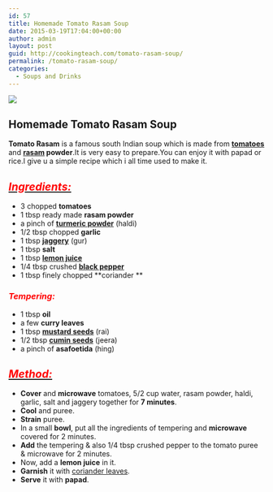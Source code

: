 ```yaml
---
id: 57
title: Homemade Tomato Rasam Soup
date: 2015-03-19T17:04:00+00:00
author: admin
layout: post
guid: http://cookingteach.com/tomato-rasam-soup/
permalink: /tomato-rasam-soup/
categories:
  - Soups and Drinks
---
```


[![](http://3.bp.blogspot.com/-ZwOgeb5ZYqA/VQr1Ca1nRtI/AAAAAAAAAJs/qsRbdhH7Kck/s1600/IMG_7267.JPG)](http://3.bp.blogspot.com/-ZwOgeb5ZYqA/VQr1Ca1nRtI/AAAAAAAAAJs/qsRbdhH7Kck/s1600/IMG_7267.JPG)

## Homemade Tomato Rasam Soup

**Tomato Rasam** is a famous south Indian soup which is made from **[tomatoes](http://en.wikipedia.org/wiki/Tomato "Tomato")** and **[rasam](http://en.wikipedia.org/wiki/Rasam "Rasam") powder**.It is very easy to prepare.You can enjoy it with papad or rice.I give u a simple recipe which i all time used to make it.

## _<u><span style="color: red;">Ingredients:</span></u>_

*   3 chopped **tomatoes**
*   1 tbsp ready made **rasam powder**
*   a pinch of **[turmeric powder](http://en.wikipedia.org/wiki/Turmeric "Turmeric")** (haldi)
*   1/2 tbsp chopped **garlic**
*   1 tbsp **[jaggery](http://en.wikipedia.org/wiki/Jaggery "Jaggery")** (gur)
*   1 tbsp **salt**
*   1 tbsp **[lemon juice](http://en.wikipedia.org/wiki/Lemonade "Lemonade")**
*   1/4 tbsp crushed **[black pepper](http://en.wikipedia.org/wiki/Black_pepper "Black pepper")**
*   1 tbsp finely chopped **coriander **

### _<span style="color: red;">Tempering:</span>_

*   1 tbsp **oil**
*   a few **curry leaves**
*   1 tbsp **[mustard seeds](http://en.wikipedia.org/wiki/Mustard_seed "Mustard seed")** (rai)
*   1/2 tbsp **[cumin seeds](http://en.wikipedia.org/wiki/Cumin "Cumin")** (jeera)
*   a pinch of **asafoetida** (hing)

## _<u><span style="color: red;">Method:</span></u>_

*   **Cover** and **microwave** tomatoes, 5/2 cup water, rasam powder, haldi, garlic, salt and jaggery together for **7 minutes**.
*   **Cool** and puree.
*   **Strain** puree.
*   In a small **bowl**, put all the ingredients of tempering and **microwave** covered for 2 minutes.
*   **Add** the tempering & also 1/4 tbsp crushed pepper to the tomato puree & microwave for 2 minutes.
*   Now, add a **lemon juice** in it.
*   **Garnish** it with [coriander leaves](http://en.wikipedia.org/wiki/Coriander "Coriander").
*   **Serve** it with **papad**.
